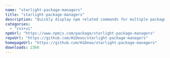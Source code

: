 ```yaml
---
name: "starlight-package-managers"
title: "starlight-package-managers"
description: "Quickly display npm related commands for multiple package managers in your Starlight documentation site."
categories:
  - "css+ui"
npmUrl: "https://www.npmjs.com/package/starlight-package-managers"
repoUrl: "https://github.com/HiDeoo/starlight-package-managers"
homepageUrl: "https://github.com/HiDeoo/starlight-package-managers"
downloads: 2366
---
```

